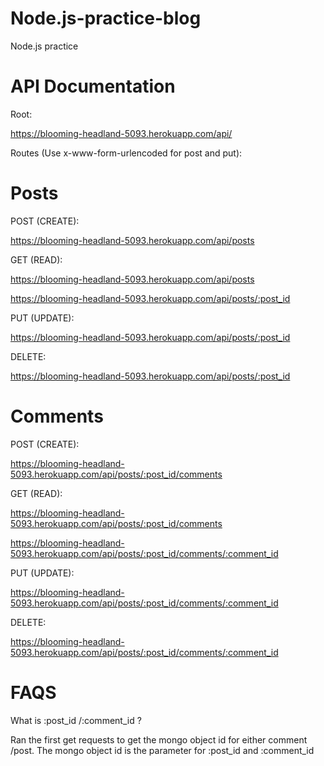 # Node.js-practice-blog
Node.js practice 

# API Documentation

Root: 

https://blooming-headland-5093.herokuapp.com/api/

Routes (Use x-www-form-urlencoded for post and put):

# Posts

POST (CREATE):

https://blooming-headland-5093.herokuapp.com/api/posts

GET (READ):

https://blooming-headland-5093.herokuapp.com/api/posts

https://blooming-headland-5093.herokuapp.com/api/posts/:post_id

PUT (UPDATE):

https://blooming-headland-5093.herokuapp.com/api/posts/:post_id

DELETE:

https://blooming-headland-5093.herokuapp.com/api/posts/:post_id

# Comments

POST (CREATE):

https://blooming-headland-5093.herokuapp.com/api/posts/:post_id/comments

GET (READ):

https://blooming-headland-5093.herokuapp.com/api/posts/:post_id/comments

https://blooming-headland-5093.herokuapp.com/api/posts/:post_id/comments/:comment_id

PUT (UPDATE):

https://blooming-headland-5093.herokuapp.com/api/posts/:post_id/comments/:comment_id

DELETE:

https://blooming-headland-5093.herokuapp.com/api/posts/:post_id/comments/:comment_id

# FAQS

What is :post_id /:comment_id ?

Ran the first get requests to get the mongo object id for either comment /post. The mongo object id is the parameter for :post_id and :comment_id


